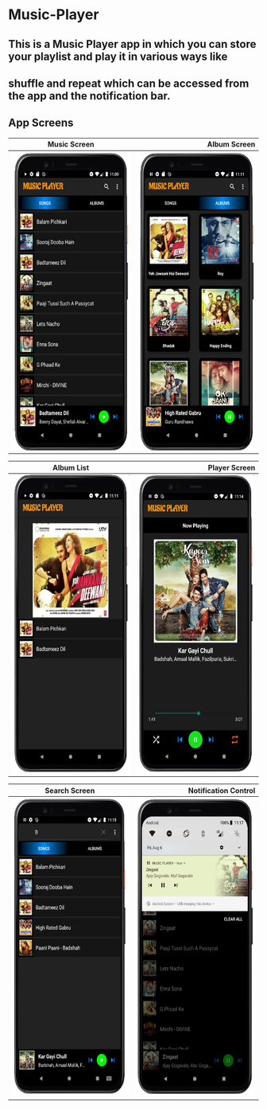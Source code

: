 # Music-Player

## This is a Music Player app in which you can store your playlist and play it in various ways like <br/> 
## shuffle and repeat which can be accessed from the app and the notification bar.

App Screens
-------
| Music Screen   |Album Screen      | 
| ------------- | ---------:|
| <img src ="screen1.jpg" height = "600" width = "300">     | <img src ="screen2.jpg" height = "600" width = "300">|

| Album List       | Player Screen          | 
| ------------- | -----:|
| <img src ="screen3.jpg" height = "600" width = "300">      | <img src ="screen4.jpg" height = "600" width = "300"> |

| Search Screen       | Notification Control        | 
| ------------- | -----:|
| <img src ="screen5.jpg" height = "600" width = "300">      | <img src ="screen6.jpg" height = "600" width = "300"> |
